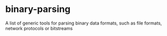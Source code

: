 # binary-parsing
A list of generic tools for parsing binary data formats, such as file formats, network protocols or bitstreams
